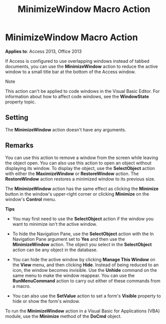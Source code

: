 ﻿---
title: MinimizeWindow Macro Action
TOCTitle: MinimizeWindow Macro Action
ms:assetid: 3a92b654-15ce-1ed1-63e0-eed927dbe26c
ms:mtpsurl: https://msdn.microsoft.com/library/Ff192648(v=office.15)
ms:contentKeyID: 48544265
ms.date: 09/18/2015
mtps_version: v=office.15
f1_keywords:
- vbaac10.chm174420
f1_categories:
- Office.Version=v15
---

# MinimizeWindow Macro Action


**Applies to**: Access 2013, Office 2013

If Access is configured to use overlapping windows instead of tabbed documents, you can use the **MinimizeWindow** action to reduce the active window to a small title bar at the bottom of the Access window.


> [!NOTE]
> <P>This action can't be applied to code windows in the Visual Basic Editor. For information about how to affect code windows, see the <STRONG>WindowState</STRONG> property topic.</P>



## Setting

The **MinimizeWindow** action doesn't have any arguments.

## Remarks

You can use this action to remove a window from the screen while leaving the object open. You can also use this action to open an object without displaying its window. To display the object, use the **SelectObject** action with either the **MaximizeWindow** or **RestoreWindow** action. The **RestoreWindow** action restores a minimized window to its previous size.

The **MinimizeWindow** action has the same effect as clicking the **Minimize** button in the window's upper-right corner or clicking **Minimize** on the window's **Control** menu.

**Tips**

  - You may first need to use the **SelectObject** action if the window you want to minimize isn't the active window.

  - To hide the Navigation Pane, use the **SelectObject** action with the In Navigation Pane argument set to **Yes** and then use the **MinimizeWindow** action. The object you select in the **SelectObject** action can be any object in the database.

  - You can hide the active window by clicking **Manage This Window** on the **View** menu, and then clicking **Hide**. Instead of being reduced to an icon, the window becomes invisible. Use the **Unhide** command on the same menu to make the window reappear. You can use the **RunMenuCommand** action to carry out either of these commands from a macro.

  - You can also use the **SetValue** action to set a form's **Visible** property to hide or show the form's window.

To run the **MinimizeWindow** action in a Visual Basic for Applications (VBA) module, use the **Minimize** method of the **DoCmd** object.


